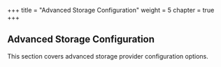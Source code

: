 +++
title = "Advanced Storage Configuration"
weight = 5
chapter = true
+++


## Advanced Storage Configuration
This section covers advanced storage provider configuration options.